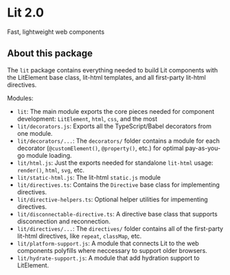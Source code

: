 # Lit 2.0

Fast, lightweight web components

## About this package

The `lit` package contains everything needed to build Lit components with the LitElement base class, lit-html templates, and all first-party lit-html directives.

Modules:
- `lit`: The main module exports the core pieces needed for component development: `LitElement`, `html`, `css`, and the most 
- `lit/decorators.js`: Exports all the TypeScript/Babel decorators from one module.
- `lit/decorators/...`: The `decorators/` folder contains a module for each decorator (`@customElement()`, `@property()`, etc.) for optimal pay-as-you-go module loading.
- `lit/html.js`: Just the exports needed for standalone `lit-html` usage: `render()`, `html`, `svg`, etc.
- `lit/static-html.js`: The lit-html `static.js` module
- `lit/directives.ts`: Contains the `Directive` base class for implementing directives.
- `lit/directive-helpers.ts`: Optional helper utilities for impementing directives.
- `lit/disconnectable-directive.ts`: A directive base class that supports disconnection and reconnection.
- `lit/directives/...`: The `directives/` folder contains all of the first-party lit-html directives, like `repeat`, `classMap`, etc.
- `lit/platform-support.js`: A module that connects Lit to the web components polyfills where neccessary to support older browsers.
- `lit/hydrate-support.js`: A module that add hydration support to LitElement.
